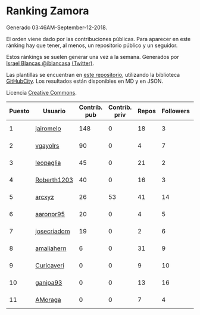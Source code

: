 # Ranking Zamora

Generado 03:46AM-September-12-2018.

El orden viene dado por las contribuciones públicas. Para aparecer en este ránking hay que tener, al menos, un repositorio público y un seguidor.

Estos ránkings se suelen generar una vez a la semana. Generados por [Israel Blancas @iblancasa](https://github.com/iblancasa/) [(Twitter)](https://twitter.com/iblancasa).

Las plantillas se encuentran en [este repositorio](https://github.com/iblancasa/GH-Spanish-Ranking), utilizando la biblioteca [GitHubCity](https://github.com/iblancasa/GitHubCity). Los resultados están disponibles en MD y en JSON.

Licencia [Creative Commons](https://creativecommons.org/licenses/by/4.0/).

| Puesto   |  Usuario  | Contrib. pub | Contrib. priv |Repos| Followers | Desde |  Avatar  |
|----------|-----------|--------------|---------------|-----|-----------|-------|----------|
|1|[jairomelo](https://github.com/jairomelo)|148|0|18|3|2014-05-19|![jairomelo]()|
|2|[vgayolrs](https://github.com/vgayolrs)|90|0|4|7|2016-03-05|![vgayolrs]()|
|3|[leopaglia](https://github.com/leopaglia)|45|0|21|2|2013-04-10|![leopaglia]()|
|4|[Roberth1203](https://github.com/Roberth1203)|40|0|16|3|2014-12-31|![Roberth1203]()|
|5|[arcxyz](https://github.com/arcxyz)|26|53|41|14|2010-01-18|![arcxyz]()|
|6|[aaronpr95](https://github.com/aaronpr95)|20|0|4|5|2016-11-21|![aaronpr95]()|
|7|[josecriadom](https://github.com/josecriadom)|19|0|2|6|2018-01-06|![josecriadom]()|
|8|[amaliahern](https://github.com/amaliahern)|6|0|31|9|2010-06-14|![amaliahern]()|
|9|[Curicaveri](https://github.com/Curicaveri)|0|0|9|10|2014-01-06|![Curicaveri]()|
|10|[ganipa93](https://github.com/ganipa93)|0|0|13|16|2015-09-03|![ganipa93]()|
|11|[AMoraga](https://github.com/AMoraga)|0|0|7|4|2010-02-26|![AMoraga]()|
